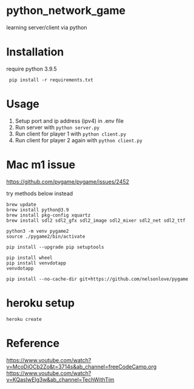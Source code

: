 # python_network_game
learning server/client via python



# Installation
require python 3.9.5

``` pip install -r requirements.txt```

# Usage
1. Setup port and ip address (ipv4) in .env file
2. Run server with `python server.py`
3. Run client for player 1 with `python client.py`
4. Run client for player 2 again with `python client.py`


# Mac m1 issue
https://github.com/pygame/pygame/issues/2452


try methods below instead

```
brew update
brew install python@3.9
brew install pkg-config xquartz
brew install sdl2 sdl2_gfx sdl2_image sdl2_mixer sdl2_net sdl2_ttf

python3 -m venv pygame2
source ./pygame2/bin/activate

pip install --upgrade pip setuptools

pip install wheel
pip install venvdotapp
venvdotapp

pip install --no-cache-dir git+https://github.com/nelsonlove/pygame
```

# heroku setup
```
heroku create
```

# Reference
https://www.youtube.com/watch?v=McoDjOCb2Zo&t=3714s&ab_channel=freeCodeCamp.org
https://www.youtube.com/watch?v=KQasIwElg3w&ab_channel=TechWithTim


